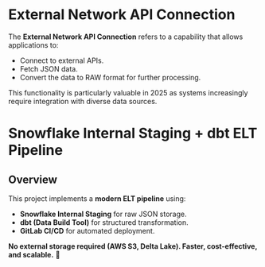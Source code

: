 # External Network API Connection

The **External Network API Connection** refers to a capability that allows applications to:

- Connect to external APIs.
- Fetch JSON data.
- Convert the data to RAW format for further processing.

This functionality is particularly valuable in 2025 as systems increasingly require integration with diverse data sources.

#  Snowflake Internal Staging + dbt ELT Pipeline

##  Overview
This project implements a **modern ELT pipeline** using:
- **Snowflake Internal Staging** for raw JSON storage.
- **dbt (Data Build Tool)** for structured transformation.
- **GitLab CI/CD** for automated deployment.

**No external storage required (AWS S3, Delta Lake). Faster, cost-effective, and scalable.** 🚀


